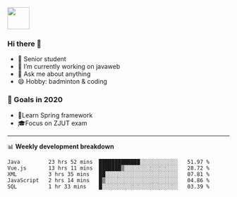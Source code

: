 <img src="https://github.com/egoist/egoist/raw/master/balloon.gif" width="50">

### Hi there 🐏

- 🌱 Senior student
- 🔭 I’m currently working on javaweb
- 💬 Ask me about anything
- 😄 Hobby: badminton & coding

### 🚀 Goals in 2020
+ 🍃Learn Spring framework
+ 🎓Focus on ZJUT exam
-------

📊 **Weekly development breakdown**
<!--START_SECTION:waka-->
```text
Java         23 hrs 52 mins  █████████████░░░░░░░░░░░░   51.97 % 
Vue.js       13 hrs 11 mins  ███████▒░░░░░░░░░░░░░░░░░   28.72 % 
XML          3 hrs 35 mins   ██░░░░░░░░░░░░░░░░░░░░░░░   07.81 % 
JavaScript   2 hrs 14 mins   █▒░░░░░░░░░░░░░░░░░░░░░░░   04.86 % 
SQL          1 hr 33 mins    █░░░░░░░░░░░░░░░░░░░░░░░░   03.39 % 
```
<!--END_SECTION:waka-->
